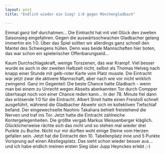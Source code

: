 ```yaml
---
layout: post
title: "Endlich wieder ein Sieg! 1:0 gegen Mönchengladbach"

---
```


Einmal ganz tief durchatmen... Die Eintracht hat mit viel Glück den zweiten Saisonsieg eingefahren. Gegen die auswärtsschwachen Gladbacher gelang immerhin ein 1:0. Über das Spiel sollten wir allerdings ganz schnell den Mantel des Schweigens hüllen. Denn was beide Mannschaften hier boten, das war schon ein spielerischer Offenbarungseid...

Kaum Durchschlagskraft, wenige Torszenen, das war Krampf. Viel besser wurde es auch in der zweiten Halbzeit nicht, selbst als Thomas Helveg nach knapp einer Stunde mit gelb-roter Karte vom Platz musste. Die Eintracht war jetzt zwar die aktivere Mannschaft, aber nach wie vor nicht wirklich zwingend. Ganz im Gegenteil: Die beste Chance hatte Gladbach - wenn man bei einem zu Unrecht wegen Abseits aberkannten Tor durch Compper überhaupt noch von einer Chance reden kann... In der 78. Minute fiel dann das erlösende 1:0 für die Eintracht. Albert Streit hatte einen Freistoß schnell ausgeführt, während die Gladbacher Abwehr sich im kollektiven Tiefschlaf befand. Der eingewechselte Naohiro Takahara behielt freistehend die Nerven und traf ins Tor. Jetzt hatte die Eintracht zahlreiche Kontergelegenheiten. Die größte vergab Markus Weissenberger kläglich. Glücklicherweise rächte sich das nicht und so stehen mal wieder drei Punkte zu Buche. Nicht nur mir dürften wohl einige Steine vom Herzen gefallen sein. Jetzt hat die Eintracht den 10. Tabellenplatz inne und 5 Punkte Vorsprung auf einen Abstiegsplatz. Das sieht schon wieder besser aus... und ich habe endlich meinen ersten Sieg über Jupp Heynckes erlebt ;-)
